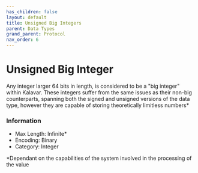 ```yaml
---
has_children: false
layout: default
title: Unsigned Big Integers
parent: Data Types
grand_parent: Protocol
nav_order: 6
---
```

# Unsigned Big Integer
Any integer larger 64 bits in length, is considered to be a "big integer" within Kalavar. These integers suffer from the same issues as their non-big counterparts, spanning both the signed and unsigned versions of the data type, however they are capable of storing theoretically limitless numbers*

### Information
- Max Length: Infinite*
- Encoding: Binary
- Category: Integer

*Dependant on the capabilities of the system involved in the processing of the value